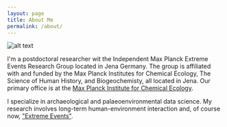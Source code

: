 ```yaml
---
layout: page
title: About Me
permalink: /about/
---
```


![alt text]({{site.url}}/assets/img/ccarleton.jpeg)

I'm a postdoctoral researcher wit the Independent Max Planck Extreme Events Research Group located in Jena Germany. The group is affiliated with and funded by the Max Planck Institutes for Chemical Ecology, The Science of Human History, and Biogeochemisty, all located in Jena. Our primary office is at the [Max Planck Institute for Chemical Ecology](https://www.ice.mpg.de/ext/index.php?id=extreme-events).

I specialize in archaeological and palaeoenvironmental data science. My research involves long-term human-environment interaction and, of course now, ["Extreme Events"](https://www.shh.mpg.de/1437297/extreme_events).
